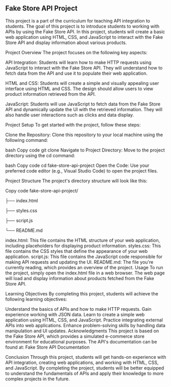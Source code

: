 ## **Fake Store API Project**

This project is a part of the curriculum for teaching API integration to students. The goal of this project is to introduce students to working with APIs by using the Fake Store API. In this project, students will create a basic web application using HTML, CSS, and JavaScript to interact with the Fake Store API and display information about various products.

Project Overview
The project focuses on the following key aspects:

API Integration: Students will learn how to make HTTP requests using JavaScript to interact with the Fake Store API. They will understand how to fetch data from the API and use it to populate their web application.

HTML and CSS: Students will create a simple and visually appealing user interface using HTML and CSS. The design should allow users to view product information retrieved from the API.

JavaScript: Students will use JavaScript to fetch data from the Fake Store API and dynamically update the UI with the retrieved information. They will also handle user interactions such as clicks and data display.

Project Setup
To get started with the project, follow these steps:

Clone the Repository: Clone this repository to your local machine using the following command:

bash
Copy code
git clone <repository-url>
Navigate to Project Directory: Move to the project directory using the cd command:

bash
Copy code
cd fake-store-api-project
Open the Code: Use your preferred code editor (e.g., Visual Studio Code) to open the project files.

Project Structure
The project's directory structure will look like this:

Copy code
fake-store-api-project/

├── index.html

├── styles.css

├── script.js

└── README.md

index.html: This file contains the HTML structure of your web application, including placeholders for displaying product information.
styles.css: This file contains the CSS styles that define the appearance of your web application.
script.js: This file contains the JavaScript code responsible for making API requests and updating the UI.
README.md: The file you're currently reading, which provides an overview of the project.
Usage
To run the project, simply open the index.html file in a web browser. The web page will load and display information about products fetched from the Fake Store API.

Learning Objectives
By completing this project, students will achieve the following learning objectives:

Understand the basics of APIs and how to make HTTP requests.
Gain experience working with JSON data.
Learn to create a simple web application using HTML, CSS, and JavaScript.
Practice integrating external APIs into web applications.
Enhance problem-solving skills by handling data manipulation and UI updates.
Acknowledgments
This project is based on the Fake Store API, which provides a simulated e-commerce store environment for educational purposes. The API's documentation can be found at: Fake Store API Documentation

Conclusion
Through this project, students will get hands-on experience with API integration, creating web applications, and working with HTML, CSS, and JavaScript. By completing the project, students will be better equipped to understand the fundamentals of APIs and apply their knowledge to more complex projects in the future.
